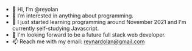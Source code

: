- 👋 Hi, I’m @reyolan
- 👀 I’m interested in anything about programming.
- 🌱 I just started learning programming around November 2021 and I'm currently self-studying Javascript.
- 💞️ I'm looking forward to be a future full stack web developer.
- 📫 Reach me with my email: reynardolan@gmail.com

<!---
reyolan/reyolan is a ✨ special ✨ repository because its `README.md` (this file) appears on your GitHub profile.
You can click the Preview link to take a look at your changes.
--->
